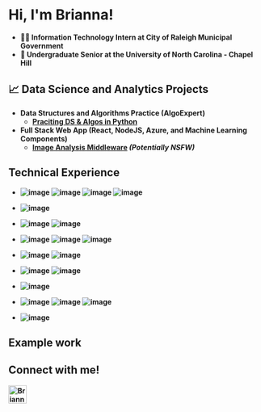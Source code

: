 <h1> Hi, I'm Brianna!</h1>

- <b> 👩‍💻 Information Technology Intern at City of Raleigh Municipal Government
- <b> 🐏 Undergraduate Senior at the University of North Carolina - Chapel Hill</b>

<h2> 📈 Data Science and Analytics Projects</h2>

- <b>Data Structures and Algorithms Practice (AlgoExpert)</b>
  - [Praciting DS & Algos in Python](https://github.com/joshmadakor1/Algorithms-Practice)
- <b>Full Stack Web App (React, NodeJS, Azure, and Machine Learning Components)</b>
  - [Image Analysis Middleware](https://github.com/joshmadakor1/4chan-Image-Analysis-Middleware-C964) <b><i>(Potentially NSFW)</b></i>

<h2>Technical Experience</h2>

- ![image](https://img.shields.io/badge/Python-FFD43B?style=for-the-badge&logo=python&logoColor=blue)
  ![image](https://img.shields.io/badge/Numpy-777BB4?style=for-the-badge&logo=numpy&logoColor=white)
  ![image](https://img.shields.io/badge/Pandas-2C2D72?style=for-the-badge&logo=pandas&logoColor=white)
  ![image](https://img.shields.io/badge/matplotlib-000000?style=for-the-badge&logo=matplotlib&logoColor=white)
  
- ![image](https://img.shields.io/badge/R-276DC3?style=for-the-badge&logo=r&logoColor=white)
  
- ![image](https://img.shields.io/badge/conda-342B029.svg?&style=for-the-badge&logo=anaconda&logoColor=white)
  ![image](https://img.shields.io/badge/Jupyter-F37626.svg?&style=for-the-badge&logo=Jupyter&logoColor=white)

- ![image](https://img.shields.io/badge/esri-000000?style=for-the-badge&logo=esri&logoColor=white)
  ![image](http://img.shields.io/badge/ArcGIS-2C7AC3?style=for-the-badge&logo=ArcGIS&logoColor=white)
  ![image](http://img.shields.io/badge/QGIS-589632?style=for-the-badge&logo=QGIS&logoColor=white)
  
- ![image](https://img.shields.io/badge/PowerBI-F2C811?style=for-the-badge&logo=Power%20BI&logoColor=000)
  ![image](https://img.shields.io/badge/Power_Automate-0066FF?style=for-the-badge&logo=power-automate&logoColor=white)
  
- ![image](https://img.shields.io/badge/Microsoft_Office-D83B01?style=for-the-badge&logo=microsoft-office&logoColor=white)
  ![image](https://img.shields.io/badge/Microsoft_Excel-217346?style=for-the-badge&logo=microsoft-excel&logoColor=white)
  
- ![image](https://img.shields.io/badge/Google%20Sheets-34A853?style=for-the-badge&logo=google-sheets&logoColor=white)
  
- ![image](https://img.shields.io/badge/Microsoft_Teams-6264A7?style=for-the-badge&logo=microsoft-teams&logoColor=white)
  ![image](https://img.shields.io/badge/Slack-4A154B?style=for-the-badge&logo=slack&logoColor=white)
  ![image](https://img.shields.io/badge/Discord-5865F2?style=for-the-badge&logo=discord&logoColor=white)
  
- ![image](https://img.shields.io/badge/Adobe%20Illustrator-FF9A00?style=for-the-badge&logo=adobe%20illustrator&logoColor=white)

<h2>Example work</h2>

<h2>Connect with me!</h2>

[<img align="left" alt="BriannaHayes | LinkedIn" width="36px" src="https://upload.wikimedia.org/wikipedia/commons/8/81/LinkedIn_icon.svg" />][linkedin]

[linkedin]: https://linkedin.com/in/briannahayes-

<!--
**joshmadakor1/joshmadakor1** is a ✨ _special_ ✨ repository because its `README.md` (this file) appears on your GitHub profile.

Here are some ideas to get you started:

- 🔭 I’m currently working on ...
- 🌱 I’m currently learning ...
- 👯 I’m looking to collaborate on ...
- 🤔 I’m looking for help with ...
- 💬 Ask me about ...
- 📫 How to reach me: ...
- 😄 Pronouns: ...
- ⚡ Fun fact: ...
-->
